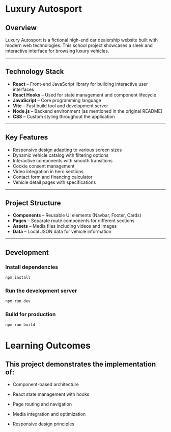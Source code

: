 # Luxury Autosport

## Overview

Luxury Autosport is a fictional high-end car dealership website built with modern web technologies. This school project showcases a sleek and interactive interface for browsing luxury vehicles.

---

## Technology Stack

- **React** – Front-end JavaScript library for building interactive user interfaces
- **React Hooks** – Used for state management and component lifecycle
- **JavaScript** – Core programming language
- **Vite** – Fast build tool and development server
- **Node.js** – Backend environment (as mentioned in the original README)
- **CSS** – Custom styling throughout the application

---

## Key Features

- Responsive design adapting to various screen sizes
- Dynamic vehicle catalog with filtering options
- Interactive components with smooth transitions
- Cookie consent management
- Video integration in hero sections
- Contact form and financing calculator
- Vehicle detail pages with specifications

---

## Project Structure

- **Components** – Reusable UI elements (Navbar, Footer, Cards)
- **Pages** – Separate route components for different sections
- **Assets** – Media files including videos and images
- **Data** – Local JSON data for vehicle information

---

## Development

### Install dependencies

```bash
npm install

```

### Run the development server

```bash
npm run dev
```

### Build for production

```bash
npm run build
```

# Learning Outcomes

## This project demonstrates the implementation of:

- Component-based architecture

- React state management with hooks

- Page routing and navigation

- Media integration and optimization

- Responsive design principles
